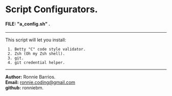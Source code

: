 # Script Configurators.  
  
#### FILE:  "a_config.sh" .
---------------------------------
This script will let you install:  

     1. Betty "C" code style validator.  
     2. Zsh (Oh my Zsh shell).  
     3. git.  
     4. git credential helper.  
  
---------------------------------  
<b>Author:</b> Ronnie Barrios.  
<b>Email:</b> ronnie.coding@gmail.com  
<b>github:</b> ronniebm.